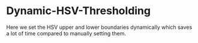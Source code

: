 # Dynamic-HSV-Thresholding
Here we set the HSV upper and lower boundaries dynamically which saves a lot of time compared to manually setting them.
